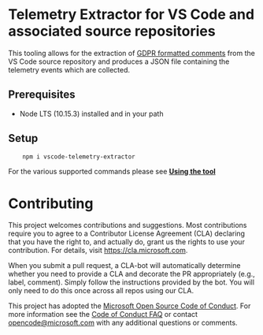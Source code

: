 # Telemetry Extractor for VS Code and associated source repositories

This tooling allows for the extraction of [GDPR formatted comments](./documentation/comment-code-annotations.md) from the VS Code source repository and
produces a JSON file containing the telemetry events which are collected.

## Prerequisites
* Node LTS (10.15.3) installed and in your path 

## Setup
```bash
    npm i vscode-telemetry-extractor
```
For the various supported commands please see [**Using the tool**](./documentation/using-the-tool.md)

# Contributing

This project welcomes contributions and suggestions.  Most contributions require you to agree to a
Contributor License Agreement (CLA) declaring that you have the right to, and actually do, grant us
the rights to use your contribution. For details, visit https://cla.microsoft.com.

When you submit a pull request, a CLA-bot will automatically determine whether you need to provide
a CLA and decorate the PR appropriately (e.g., label, comment). Simply follow the instructions
provided by the bot. You will only need to do this once across all repos using our CLA.

This project has adopted the [Microsoft Open Source Code of Conduct](https://opensource.microsoft.com/codeofconduct/).
For more information see the [Code of Conduct FAQ](https://opensource.microsoft.com/codeofconduct/faq/) or
contact [opencode@microsoft.com](mailto:opencode@microsoft.com) with any additional questions or comments.
